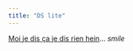 ```yaml
---
title: "DS lite"
---
```


[Moi je dis ça je dis rien
hein](http://www.engadget.com/2006/01/26/nintendo_announces_ds_lite/)...
*smile*

